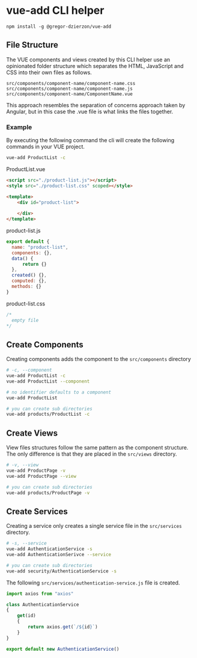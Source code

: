 # vue-add CLI helper

```
npm install -g @gregor-dzierzon/vue-add
```

## File Structure

The VUE components and views created by this CLI helper use an opinionated folder structure which separates the HTML, JavaScript and CSS into their own files as follows.

``` text
src/components/component-name/component-name.css
src/components/component-name/component-name.js
src/components/component-name/ComponentName.vue
```

This approach resembles the separation of concerns approach taken by Angular, but in this case the .vue file is what links the files together.

### Example

By executing the following command the cli will create the following commands in your VUE project.

``` bash
vue-add ProductList -c
```

ProductList.vue

``` html
<script src="./product-list.js"></script>
<style src="./product-list.css" scoped></style>

<template>
    <div id="product-list">
    
    </div>
</template>
```

product-list.js

``` javascript
export default {
  name: "product-list",
  components: {},
  data() {
      return {}
  },
  created() {},
  computed: {},
  methods: {}
}
```

product-list.css

``` css
/* 
  empty file
*/
```

## Create Components

Creating components adds the component to the ```src/components``` directory

``` bash
# -c, --component
vue-add ProductList -c
vue-add ProductList --component

# no identifier defaults to a component
vue-add ProductList

# you can create sub directories
vue-add products/ProductList -c
```

## Create Views

View files structures follow the same pattern as the component structure. The only difference is that they are placed in the ```src/views``` directory.

``` bash
# -v, --view
vue-add ProductPage -v
vue-add ProductPage --view

# you can create sub directories
vue-add products/ProductPage -v
```

## Create Services

Creating a service only creates a single service file in the ```src/services``` directory.

``` bash
# -s, --service
vue-add AuthenticationService -s
vue-add AuthenticationSerivce --service

# you can create sub directories
vue-add security/AuthenticationService -s
```

The following ```src/services/authentication-service.js``` file is created.

``` javascript
import axios from "axios"

class AuthenticationService
{
    get(id)
    {
        return axios.get(`/${id}`)
    }
}

export default new AuthenticationService()

```
